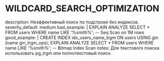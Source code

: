 # WILDCARD_SEARCH_OPTIMIZATION

description: Неэффективный поиск по подстроке без индексов.
severity_default: medium
bad_example: |
EXPLAIN ANALYZE SELECT \* FROM users WHERE name LIKE '%smith%';
-- Seq Scan on 1M rows
good_example: |
CREATE INDEX idx_users_name_trgm ON users USING gin (name gin_trgm_ops);
EXPLAIN ANALYZE SELECT \* FROM users WHERE name LIKE '%smith%';
-- Bitmap Index Scan
notes: Для текстового поиска использовать pg_trgm или полнотекстовый поиск.
